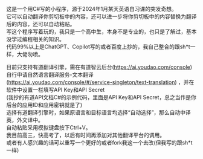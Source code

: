 这是一个用C#写的小程序，源于2024年1月某天英语自习课的突发奇想。  
它可以自动翻译你剪切板中的内容，还可以进一步将你剪切板中的内容替换为翻译后的内容，还可以自动粘贴。  
写这个程序写着玩的，我只是一个高中生，本身不是专业的，也只是了解过，基本没学过编程相关的知识。  
代码99%以上是ChatGPT、Copilot写的或者百度上抄的，我自己整合的跟sh*t一样，大佬勿喷。  

目前只支持有道翻译引擎，需在有道智云后台(https://ai.youdao.com/console) 自行申请自然语言翻译服务-文本翻译 (https://ai.youdao.com/console/#/service-singleton/text-translation) ，并在软件中设置一栏填写API Key和API Secret  
(我抄的有道API文档C#的示例代码，里面是API Key和API Secret，总之当作是你后台的应用ID和应用密钥就是了)  
选择有道翻译引擎时，如果原语言和目标语言均选择“自动选择”，那么自动中译英，外文译中。  
自动粘贴采用模拟键盘按下Ctrl+V。  
我目前高三，快高考了，以后有时间再添加对其他翻译平台的调用。  
或者有人感兴趣的话可以重写一个更好的或者fork我这一个去改(但我写的跟sh*t一样)  

